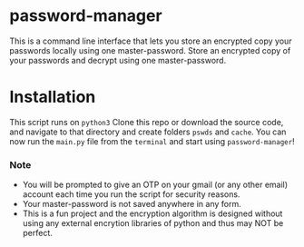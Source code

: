 # password-manager
This is a command line interface that lets you store an encrypted copy your passwords locally using one master-password. 
Store an encrypted copy of your passwords and decrypt using one master-password.

# Installation
This script runs on `python3`
Clone this repo or download the source code, and navigate to that directory and create folders `pswds` and `cache`. You can now run the `main.py` file from the `terminal` and start using `password-manager`!

### Note
- You will be prompted to give an OTP on your gmail (or any other email) account each time you run the script for security reasons.
- Your master-password is not saved anywhere in any form.
- This is a fun project and the encryption algorithm is designed without using any external encrytion libraries of python and thus may NOT be perfect.

